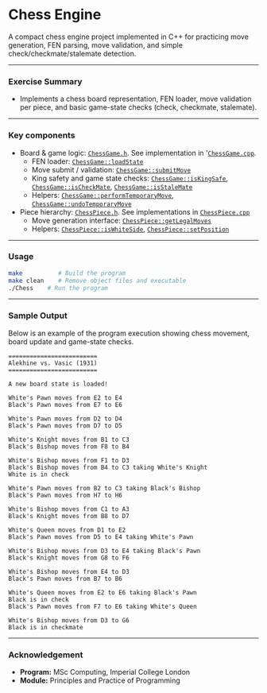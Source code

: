 # Chess Engine

A compact chess engine project implemented in C++ for practicing move generation, FEN parsing, move validation, and simple check/checkmate/stalemate detection.

---

### Exercise Summary
- Implements a chess board representation, FEN loader, move validation per piece, and basic game-state checks (check, checkmate, stalemate).


--- 
### Key components
- Board & game logic: [`ChessGame.h`](ChessGame.h). See implementation in '[`ChessGame.cpp`](ChessGame.cpp).
  - FEN loader: [`ChessGame::loadState`](ChessGame.cpp)
  - Move submit / validation: [`ChessGame::submitMove`](ChessGame.cpp)
  - King safety and game state checks: [`ChessGame::isKingSafe`](ChessGame.cpp), [`ChessGame::isCheckMate`](ChessGame.cpp), [`ChessGame::isStaleMate`](ChessGame.cpp)
  - Helpers: [`ChessGame::performTemporaryMove`](ChessGame.cpp), [`ChessGame::undoTemporaryMove`](ChessGame.cpp)
- Piece hierarchy: [`ChessPiece.h`](ChessPiece.h). See implementations in [`ChessPiece.cpp`](ChessPiece.cpp)
  - Move generation interface: [`ChessPiece::getLegalMoves`](ChessPiece.h)
  - Helpers: [`ChessPiece::isWhiteSide`](ChessPiece.cpp), [`ChessPiece::setPosition`](ChessPiece.cpp)

--- 

### Usage

```sh
make          # Build the program
make clean    # Remove object files and executable
./Chess    # Run the program
```

---

### Sample Output

Below is an example of the program execution showing chess movement, board update and game-state checks.

```text
=========================
Alekhine vs. Vasic (1931)
=========================

A new board state is loaded!

White's Pawn moves from E2 to E4
Black's Pawn moves from E7 to E6

White's Pawn moves from D2 to D4
Black's Pawn moves from D7 to D5

White's Knight moves from B1 to C3
Black's Bishop moves from F8 to B4

White's Bishop moves from F1 to D3
Black's Bishop moves from B4 to C3 taking White's Knight
White is in check

White's Pawn moves from B2 to C3 taking Black's Bishop
Black's Pawn moves from H7 to H6

White's Bishop moves from C1 to A3
Black's Knight moves from B8 to D7

White's Queen moves from D1 to E2
Black's Pawn moves from D5 to E4 taking White's Pawn

White's Bishop moves from D3 to E4 taking Black's Pawn
Black's Knight moves from G8 to F6

White's Bishop moves from E4 to D3
Black's Pawn moves from B7 to B6

White's Queen moves from E2 to E6 taking Black's Pawn
Black is in check
Black's Pawn moves from F7 to E6 taking White's Queen

White's Bishop moves from D3 to G6
Black is in checkmate
```


---

### Acknowledgement

- **Program:** MSc Computing, Imperial College London  
- **Module:** Principles and Practice of Programming